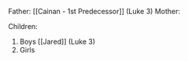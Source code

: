 Father: [[Cainan - 1st Predecessor]] (Luke 3)
Mother: 

Children:
1) Boys
	[[Jared]] (Luke 3)
2) Girls
	